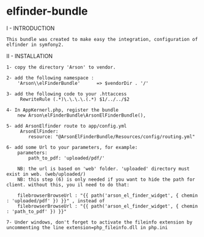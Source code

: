 elfinder-bundle
===============
I - INTRODUCTION

    This bundle was created to make easy the integration, configuration of elfinder in symfony2.

II - INSTALLATION

    1- copy the directory 'Arson' to vendor.
    
    2- add the following namespace :
        'Arson\\elFinderBundle'      => $vendorDir . '/'
        
    3- add the following code to your .httaccess
         RewriteRule (.*)\.\.\.\.(.*) $1/../../$2
    
    4- In AppKernerl.php, register the bundle 
        new Arson\elFinderBundle\ArsonElFinderBundle(),
     
    5- add ArsonElfinder route to app/config.yml
         ArsonElFinder:
            resource: "@ArsonElFinderBundle/Resources/config/routing.yml"
     
    6- add some Url to your parameters, for example:
        parameters:
            path_to_pdf: 'uploaded/pdf/'
            
        NB: the url is based on 'web' folder. 'uploaded' directory must exist in web. (web/uploaded/)
        NB: this step (6) is only needed if you want to hide the path for client. without this, you il need to do that:
        
        filebrowserBrowseUrl : "{{ path('arson_el_finder_widget', { chemin : 'uploaded/pdf' }) }}" , instead of
        filebrowserBrowseUrl : "{{ path('arson_el_finder_widget', { chemin : 'path_to_pdf' }) }}"             
         
    7- Under windows, don't forget to activate the fileinfo extension by uncommenting the line extension=php_fileinfo.dll in php.ini
